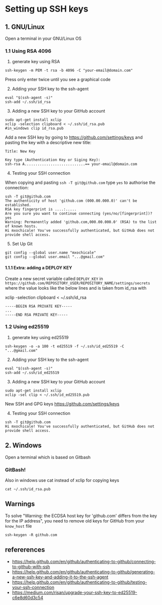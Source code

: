 # Setting up SSH keys

## 1. GNU/Linux
Open a terminal in your GNU/Linux OS
### 1.1 Using RSA 4096
1. generate key using RSA
```
ssh-keygen -m PEM -t rsa -b 4096 -C "your-email@domain.com"
```
Press only enter twice until you see a graphical code


2. Adding your SSH key to the ssh-agent

```
eval "$(ssh-agent -s)"
ssh-add ~/.ssh/id_rsa
```


3. Adding a new SSH key to your GitHub account
```
sudo apt-get install xclip
xclip -selection clipboard < ~/.ssh/id_rsa.pub
#in_windows clip id_rsa.pub
```

Add a new SSH key by going to https://github.com/settings/keys and pasting the key with a descriptive new title:
```
Title: New Key

Key type (Authentication Key or Siging Key):
ssh-rsa A............................== your-email@domain.com
```

4. Testing your SSH connection

When copying and pasting `ssh -T git@github.com` type `yes` to authorise the connection: 
```
ssh -T git@github.com
The authenticity of host 'github.com (000.00.000.0)' can't be established.
RSA key fingerprint is ....:.....
Are you sure you want to continue connecting (yes/no/[fingerprint])? yes
Warning: Permanently added 'github.com,000.00.000.0' (RSA) to the list of known hosts.
Hi mxochicale! You've successfully authenticated, but GitHub does not provide shell access.
```


5. Set Up Git

```
git config --global user.name "mxochicale"
git config --global user.email "...@gmail.com"
```

#### 1.1.1 Extra: adding a DEPLOY KEY

Create a new secret variable called `DEPLOY_KEY` in `https://github.com/REPOSITORY_USER/REPOSITORY_NAME/settings/secrets`
where the value looks like the below lines and is taken from id_rsa with     

xclip -selection clipboard < ~/.ssh/id_rsa     

```
-----BEGIN RSA PRIVATE KEY-----
...
-----END RSA PRIVATE KEY-----
```


### 1.2 Using ed25519 
1. generate key using ed25519
```
ssh-keygen -o -a 100 -t ed25519 -f ~/.ssh/id_ed25519 -C "...@gmail.com"
```

2. Adding your SSH key to the ssh-agent

```
eval "$(ssh-agent -s)"
ssh-add ~/.ssh/id_ed25519
```


3. Adding a new SSH key to your GitHub account
```
sudo apt-get install xclip
xclip -sel clip < ~/.ssh/id_ed25519.pub
```
New SSH and GPG keys
https://github.com/settings/keys


4. Testing your SSH connection

```
ssh -T git@github.com
Hi mxochicale! You've successfully authenticated, but GitHub does not provide shell access.
```


## 2. Windows
Open a terminal which is based on Gitbash
### GitBash!
Also in windows use cat instead of xclip for copying keys
``` 
cat ~/.ssh/id_rsa.pub
```


## Warnings
To solve  "Warning: the ECDSA host key for 'github.com' differs from the key for the IP address", you need to remove old keys for GitHub from your `know_host` file

```
ssh-keygen -R github.com
```

## refererences
* https://help.github.com/en/github/authenticating-to-github/connecting-to-github-with-ssh
* https://help.github.com/en/github/authenticating-to-github/generating-a-new-ssh-key-and-adding-it-to-the-ssh-agent
* https://help.github.com/en/github/authenticating-to-github/testing-your-ssh-connection
* https://medium.com/risan/upgrade-your-ssh-key-to-ed25519-c6e8d60d3c54
